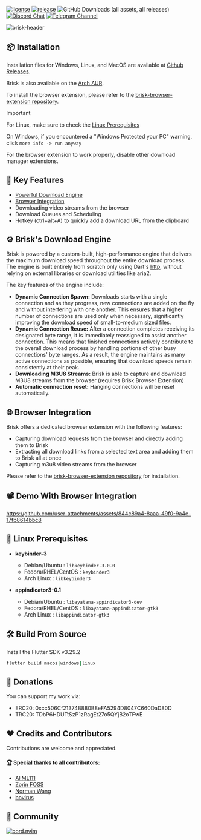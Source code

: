 [![license](https://img.shields.io/github/license/AminBhst/brisk?style=flat-square)](https://github.com/AminBhst/brisk/blob/main/LICENSE)
[![release](https://img.shields.io/github/v/release/AminBhst/brisk?style=flat-square)](https://github.com/AminBhst/brisk/releases)
![GitHub Downloads (all assets, all releases)](https://img.shields.io/github/downloads/AminBhst/brisk/total?style=flat-square)
<a href="https://discord.gg/hGBDWNDHG3"><img alt="Discord Chat" src="https://img.shields.io/discord/1298990692000989225?color=5865F2&label=discord&style=flat-square"></a>
[![Telegram Channel](https://img.shields.io/badge/Channel-Telegram-blue.svg?logo=telegram&style=flat-square)](https://t.me/ryedev)

[//]: # (![Static Badge]&#40;https://img.shields.io/badge/Channel-Youtube-red?style=flat-square&logo=youtube&link=https%3A%2F%2Fwww.youtube.com%2F%40ryedev&#41;)
![brisk-header](https://github.com/user-attachments/assets/0bc0036d-1c5d-4378-8906-1ac943948fd4)


## :package: Installation

Installation files for Windows, Linux, and MacOS are available at [Github Releases](https://github.com/AminBhst/brisk/releases/latest).

Brisk is also available on the [Arch AUR](https://aur.archlinux.org/packages/brisk-bin).

To install the browser extension, please refer to the [brisk-browser-extension repository](https://github.com/AminBhst/brisk-browser-extension).


> [!IMPORTANT]
> For Linux, make sure to check the [Linux Prerequisites](#key-linux-prerequisites)
> 
> On Windows, if you encountered a "Windows Protected your PC" warning, click `more info -> run anyway`
>
> For the browser extension to work properly, disable other download manager extensions.

## :rocket: Key Features

- [Powerful Download Engine](#gear-brisks-download-engine)
- [Browser Integration](#globe_with_meridians-browser-integration)
- Downloading video streams from the browser
- Download Queues and Scheduling
- Hotkey (ctrl+alt+A) to quickly add a download URL from the clipboard

## :gear: Brisk's Download Engine
Brisk is powered by a custom-built, high-performance engine that delivers the maximum download speed throughout the entire download process. The engine is built entirely from scratch only using Dart's [http](https://github.com/dart-lang/http), without relying on external libraries or download utilities like aria2.

The key features of the engine include:
- **Dynamic Connection Spawn:** Downloads starts with a single connection and as they progress, new connections are added on the fly and without interfering with one another. This ensures that a higher number of connections are used only when necessary, significantly improving the download speed of small-to-medium sized files.
- **Dynamic Connection Reuse:** After a connection completes receiving its designated byte range, it is immediately reassigned to assist another connection. This means that finished connections actively contribute to the overall download process by handling portions of other busy connections' byte ranges. As a result, the engine maintains as many active connections as possible, ensuring that download speeds remain consistently at their peak.
- **Downloading M3U8 Streams:** Brisk is able to capture and download M3U8 streams from the browser (requires Brisk Browser Extension)
- **Automatic connection reset:** Hanging connections will be reset automatically.

## :globe_with_meridians: Browser Integration
Brisk offers a dedicated browser extension with the following features:
- Capturing download requests from the browser and directly adding them to Brisk
- Extracting all download links from a selected text area and adding them to Brisk all at once
- Capturing m3u8 video streams from the browser

Please refer to the [brisk-browser-extension repository](https://github.com/AminBhst/brisk-browser-extension) for installation. 

## :film_projector: Demo With Browser Integration


https://github.com/user-attachments/assets/844c89a4-8aaa-49f0-9a4e-17fb8614bbc8




## :key: Linux Prerequisites

  - **keybinder-3**
     - Debian/Ubuntu : ```libkeybinder-3.0-0```
     - Fedora/RHEL/CentOS : ```keybinder3```
     - Arch Linux : ```libkeybinder3```

  - **appindicator3-0.1**
     - Debian/Ubuntu : ```libayatana-appindicator3-dev```
     - Fedora/RHEL/CentOS : ```libayatana-appindicator-gtk3```
     - Arch Linux : ```libappindicator-gtk3```


## :hammer_and_wrench: Build From Source

Install the Flutter SDK v3.29.2

```bash
flutter build macos|windows|linux
```

## :money_with_wings: Donations
You can support my work via:
- ERC20: 0xcc506Cf21374B880B8eFA5294D8047C660DaD80D
- TRC20: TDbP6HDUTtSzP1zRagEt27o5QYjB2oTFwE

## :heart: Credits and Contributors
Contributions are welcome and appreciated.

#### :trophy: Special thanks to all contributors:
- [AliML111](https://github.com/AliML111)
- [Zorin FOSS](https://github.com/ZorinFoss)
- [Norman Wang](https://github.com/Norman-w)
- [bovirus](https://github.com/bovirus)


## :busts_in_silhouette: Community

  <div><a href="https://discord.gg/hGBDWNDHG3"><img src="https://discord.com/api/guilds/1298990692000989225/widget.png?style=banner2" alt="cord.nvim"/></a></div>

